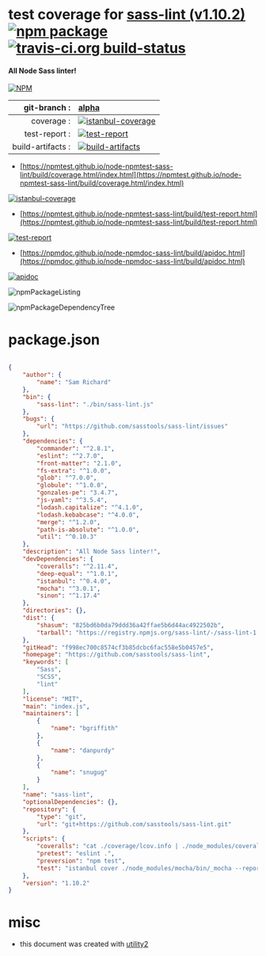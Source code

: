 # test coverage for  [sass-lint (v1.10.2)](https://github.com/sasstools/sass-lint)  [![npm package](https://img.shields.io/npm/v/npmtest-sass-lint.svg?style=flat-square)](https://www.npmjs.org/package/npmtest-sass-lint) [![travis-ci.org build-status](https://api.travis-ci.org/npmtest/node-npmtest-sass-lint.svg)](https://travis-ci.org/npmtest/node-npmtest-sass-lint)
#### All Node Sass linter!

[![NPM](https://nodei.co/npm/sass-lint.png?downloads=true&downloadRank=true&stars=true)](https://www.npmjs.com/package/sass-lint)

| git-branch : | [alpha](https://github.com/npmtest/node-npmtest-sass-lint/tree/alpha)|
|--:|:--|
| coverage : | [![istanbul-coverage](https://npmtest.github.io/node-npmtest-sass-lint/build/coverage.badge.svg)](https://npmtest.github.io/node-npmtest-sass-lint/build/coverage.html/index.html)|
| test-report : | [![test-report](https://npmtest.github.io/node-npmtest-sass-lint/build/test-report.badge.svg)](https://npmtest.github.io/node-npmtest-sass-lint/build/test-report.html)|
| build-artifacts : | [![build-artifacts](https://npmtest.github.io/node-npmtest-sass-lint/glyphicons_144_folder_open.png)](https://github.com/npmtest/node-npmtest-sass-lint/tree/gh-pages/build)|

- [https://npmtest.github.io/node-npmtest-sass-lint/build/coverage.html/index.html](https://npmtest.github.io/node-npmtest-sass-lint/build/coverage.html/index.html)

[![istanbul-coverage](https://npmtest.github.io/node-npmtest-sass-lint/build/screenCapture.buildCi.browser.%252Ftmp%252Fbuild%252Fcoverage.lib.html.png)](https://npmtest.github.io/node-npmtest-sass-lint/build/coverage.html/index.html)

- [https://npmtest.github.io/node-npmtest-sass-lint/build/test-report.html](https://npmtest.github.io/node-npmtest-sass-lint/build/test-report.html)

[![test-report](https://npmtest.github.io/node-npmtest-sass-lint/build/screenCapture.buildCi.browser.%252Ftmp%252Fbuild%252Ftest-report.html.png)](https://npmtest.github.io/node-npmtest-sass-lint/build/test-report.html)

- [https://npmdoc.github.io/node-npmdoc-sass-lint/build/apidoc.html](https://npmdoc.github.io/node-npmdoc-sass-lint/build/apidoc.html)

[![apidoc](https://npmdoc.github.io/node-npmdoc-sass-lint/build/screenCapture.buildCi.browser.%252Ftmp%252Fbuild%252Fapidoc.html.png)](https://npmdoc.github.io/node-npmdoc-sass-lint/build/apidoc.html)

![npmPackageListing](https://npmtest.github.io/node-npmtest-sass-lint/build/screenCapture.npmPackageListing.svg)

![npmPackageDependencyTree](https://npmtest.github.io/node-npmtest-sass-lint/build/screenCapture.npmPackageDependencyTree.svg)



# package.json

```json

{
    "author": {
        "name": "Sam Richard"
    },
    "bin": {
        "sass-lint": "./bin/sass-lint.js"
    },
    "bugs": {
        "url": "https://github.com/sasstools/sass-lint/issues"
    },
    "dependencies": {
        "commander": "^2.8.1",
        "eslint": "^2.7.0",
        "front-matter": "2.1.0",
        "fs-extra": "^1.0.0",
        "glob": "^7.0.0",
        "globule": "^1.0.0",
        "gonzales-pe": "3.4.7",
        "js-yaml": "^3.5.4",
        "lodash.capitalize": "^4.1.0",
        "lodash.kebabcase": "^4.0.0",
        "merge": "^1.2.0",
        "path-is-absolute": "^1.0.0",
        "util": "^0.10.3"
    },
    "description": "All Node Sass linter!",
    "devDependencies": {
        "coveralls": "^2.11.4",
        "deep-equal": "^1.0.1",
        "istanbul": "^0.4.0",
        "mocha": "^3.0.1",
        "sinon": "^1.17.4"
    },
    "directories": {},
    "dist": {
        "shasum": "825bd6b0da79ddd36a42ffae5b6d44ac4922502b",
        "tarball": "https://registry.npmjs.org/sass-lint/-/sass-lint-1.10.2.tgz"
    },
    "gitHead": "f998ec700c8574cf3b85dcbc6fac558e5b0457e5",
    "homepage": "https://github.com/sasstools/sass-lint",
    "keywords": [
        "Sass",
        "SCSS",
        "lint"
    ],
    "license": "MIT",
    "main": "index.js",
    "maintainers": [
        {
            "name": "bgriffith"
        },
        {
            "name": "danpurdy"
        },
        {
            "name": "snugug"
        }
    ],
    "name": "sass-lint",
    "optionalDependencies": {},
    "repository": {
        "type": "git",
        "url": "git+https://github.com/sasstools/sass-lint.git"
    },
    "scripts": {
        "coveralls": "cat ./coverage/lcov.info | ./node_modules/coveralls/bin/coveralls.js",
        "pretest": "eslint .",
        "preversion": "npm test",
        "test": "istanbul cover ./node_modules/mocha/bin/_mocha --report lcovonly -- -R spec -t 3000 tests tests/rules tests/helpers"
    },
    "version": "1.10.2"
}
```



# misc
- this document was created with [utility2](https://github.com/kaizhu256/node-utility2)
